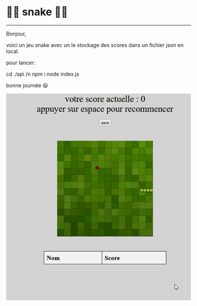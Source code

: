 # 🐍🍎 snake 🍏🐍
***
Bonjour,

voici un jeu snake avec un le stockage des scores dans un fichier json en local.

pour lancer:

cd ./api /n
npm i 
node index.js

bonne journée 😃

![](animation.gif)
